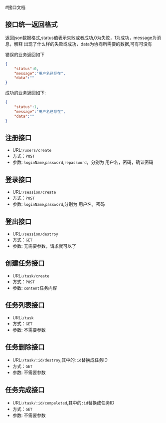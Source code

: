 #接口文档

## 接口统一返回格式
返回json数据格式,status值表示失败或者成功,0为失败，1为成功，message为消息，解释
出现了什么样的失败或成功，data为协商所需要的数据,可有可没有 

错误的业务返回如下
```json
{
    "status":0,
    "message":"用户名已存在",
    "data":""
}
```

成功的业务返回如下:
```json
{
    "status":1,
    "message":"用户名已存在",
    "data":""
}


```

## 注册接口

- URL:`/users/create`
- 方式：`POST`
- 参数: `loginName`,`password`,`repassword`，分别为 用户名，密码，确认密码


## 登录接口

- URL:`/session/create`
- 方式：`POST`
- 参数: `loginName`,`password`,分别为 用户名，密码

## 登出接口

- URL:`/session/destroy`
- 方式：`GET`
- 参数: 无需要参数，请求就可以了


## 创建任务接口

- URL:`/task/create`
- 方式：`POST`
- 参数: `content`任务内容


## 任务列表接口

- URL:`/task`
- 方式：`GET`
- 参数: 不需要参数 
    
## 任务删除接口

- URL:`/task/:id/destroy`,其中的`:id`替换成任务ID
- 方式：`GET`
- 参数: 不需要参数 

## 任务完成接口

- URL:`/task/:id/compeleted`,其中的`:id`替换成任务ID
- 方式：`GET`
- 参数: 不需要参数 



